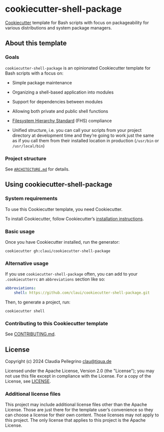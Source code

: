 # cookiecutter-shell-package

[Cookiecutter](https://github.com/cookiecutter/cookiecutter)
template for Bash scripts with focus on packageability for various
distributions and system package managers.

## About this template

### Goals

`cookiecutter-shell-package` is an opinionated Cookiecutter template
for Bash scripts with a focus on:

- Simple package maintenance

- Organizing a shell-based application into modules

- Support for dependencies between modules

- Allowing both private and public shell functions

- [Filesystem Hierarchy Standard](https://en.wikipedia.org/wiki/Filesystem_Hierarchy_Standard)
  (FHS) compliance

- Unified structure, i.e. you can call your scripts from your
  project directory at development time and they’re going to work
  just the same as if you call them from their installed location in
  production (`/usr/bin` or `/usr/local/bin`)

### Project structure

See
[`ARCHITECTURE.md`](https://github.com/claui/cookiecutter-shell-package/blob/main/ARCHITECTURE.md)
for details.

## Using cookiecutter-shell-package

### System requirements

To use this Cookiecutter template, you need Cookiecutter.

To install Cookiecutter, follow Cookiecutter’s [installation
instructions](https://cookiecutter.readthedocs.io/en/stable/installation.html).

### Basic usage

Once you have Cookiecutter installed, run the generator:

```shell
cookiecutter gh:claui/cookiecutter-shell-package
```

### Alternative usage

If you use `cookiecutter-shell-package` often, you can add to your
`.cookiecutterrc` an `abbreviations` section like so:

```yaml
abbreviations:
    shell: https://github.com/claui/cookiecutter-shell-package.git
```

Then, to generate a project, run:

```shell
cookiecutter shell
```

### Contributing to this Cookiecutter template

See [CONTRIBUTING.md](https://github.com/claui/cookiecutter-shell-package/blob/main/CONTRIBUTING.md).

## License

Copyright (c) 2024 Claudia Pellegrino <clau@tiqua.de>

Licensed under the Apache License, Version 2.0 (the "License");
you may not use this file except in compliance with the License.
For a copy of the License, see [LICENSE](LICENSE).

### Additional license files

This project may include additional license files other than the
Apache License. Those are just there for the template user’s
convenience so they can choose a license for their own content.
Those licenses may not apply to this project. The only license
that applies to this project is the Apache License.
